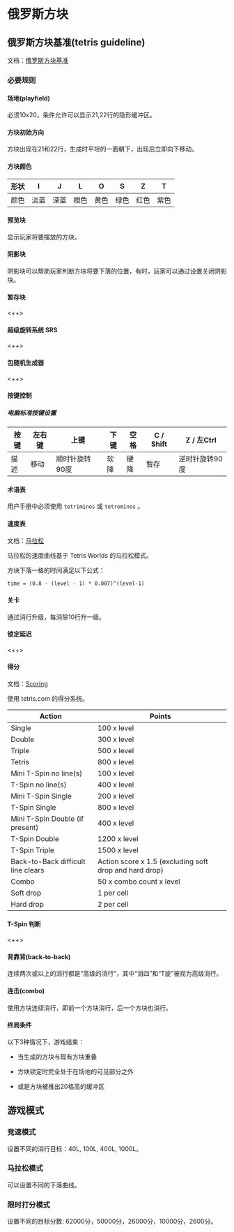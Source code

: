 # 俄罗斯方块

## 俄罗斯方块基准(tetris guideline)

文档：[俄罗斯方块基准](https://tetris.wiki/Tetris_Guideline)

### 必要规则

#### 场地(playfield)

必须10x20，条件允许可以显示21,22行的隐形缓冲区。

#### 方块初始方向

方块出现在21和22行，生成时平坦的一面朝下，出现后立即向下移动。

#### 方块颜色

| 形状  | I     | J     | L     | O     | S     | Z     | T     |
| ----- | ----- | ----- | ----- | ----- | ----- | ----- | ----- |
| 颜色  | 淡蓝  | 深蓝  | 橙色  | 黄色  | 绿色  | 红色  | 紫色  |

#### 预览块

显示玩家将要摆放的方块。

#### 阴影块

阴影块可以帮助玩家判断方块将要下落的位置，有时，玩家可以通过设置关闭阴影块。

#### 暂存块

<++>

#### 超级旋转系统 SRS

<++>

#### 包随机生成器

<++>

#### 按键控制

##### 电脑标准按键设置

| 按键            | 左右键          | 上键            | 下键            | 空格            | C / Shift       | Z / 左Ctrl      |
| --------------- | --------------- | --------------- | --------------- | --------------- | --------------- | --------------- |
| 描述            | 移动            | 顺时针旋转90度  | 软降            | 硬降            | 暂存            | 逆时针旋转90度  |

#### 术语表

用户手册中必须使用 `tetriminos` 或 `tetrominos` 。

#### 速度表

文档：[马拉松](https://tetris.wiki/Marathon)

马拉松的速度曲线基于 Tetris Worlds 的马拉松模式。

方块下落一格的时间满足以下公式：

```latex
time = (0.8 - (level - 1) * 0.007)^(level-1)
```

#### 关卡

通过消行升级，每消除10行升一级。

#### 锁定延迟

<++>

#### 得分

文档：[Scoring](https://tetris.wiki/Scoring#Recent_guideline_compatible_games)

使用 tetris.com 的得分系统。

| Action                             | Points                                                 |
|------------------------------------|--------------------------------------------------------|
| Single                             | 100 x level                                            |
| Double                             | 300 x level                                            |
| Triple                             | 500 x level                                            |
| Tetris                             | 800 x level                                            |
| Mini T-Spin no line(s)             | 100 x level                                            |
| T-Spin no line(s)                  | 400 x level                                            |
| Mini T-Spin Single                 | 200 x level                                            |
| T-Spin Single                      | 800 x level                                            |
| Mini T-Spin Double (if present)    | 400 x level                                            |
| T-Spin Double                      | 1200 x level                                           |
| T-Spin Triple                      | 1500 x level                                           |
| Back-to-Back difficult line clears | Action score x 1.5 (excluding soft drop and hard drop) |
| Combo                              | 50 x combo count x level                               |
| Soft drop                          | 1 per cell                                             |
| Hard drop                          | 2 per cell                                             |

#### T-Spin 判断

<++>

#### 背靠背(back-to-back)

连续两次或以上的消行都是“高级的消行”，其中“消四”和“T旋”被视为高级消行。

#### 连击(combo)

使用方块连续消行，即前一个方块消行，后一个方块也消行。

#### 终局条件

以下3种情况下，游戏结束：

* 当生成的方块与现有方块重叠

* 方块锁定时完全处于在场地的可见部分之外

* 或是方块被推出20格高的缓冲区

## 游戏模式

### 竞速模式

设置不同的消行目标：40L, 100L, 400L, 1000L。

### 马拉松模式

可以设置不同的下落曲线。

### 限时打分模式

设置不同的目标分数: 62000分，50000分，26000分，10000分，2600分。















